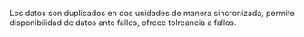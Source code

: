 Los datos son duplicados en dos unidades de manera sincronizada, permite disponibilidad de datos ante fallos, ofrece tolreancia a fallos.